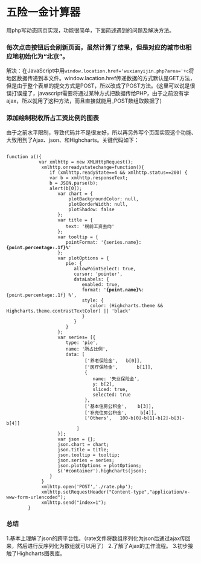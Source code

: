 # 五险一金计算器

用php写动态网页实现，功能很简单，下面简述遇到的问题及解决方法。
### 每次点击按钮后会刷新页面，虽然计算了结果，但是对应的城市也相应地初始化为“北京”。
解决：在JavaScript中用<code>window.location.href='wuxianyijin.php?area='+c</code>将地区数据传递到本文件。window.lacation.href传递数据的方式默认是GET方法，但是由于整个表单的提交方式是POST，所以改成了POST方法。(这里可以说是很误打误撞了，javascript需要将通过某种方式把数据传给PHP，由于之前没有学ajax，所以就用了这种方法，而且直接就能用_POST数组取数据了)

### 添加绘制税收所占工资比例的图表
由于之前水平限制，导致代码并不是很友好，所以再另外写个页面实现这个功能、大致用到了Ajax、json、和Highcharts。关键代码如下：
<pre><code>
function a(){
			var xmlhttp = new XMLHttpRequest();
	         xmlhttp.onreadystatechange=function(){
	            if (xmlhttp.readyState==4 && xmlhttp.status==200) {
	            var b = xmlhttp.responseText;
	            b = JSON.parse(b);
	            alert(b[0]);
	               var chart = {
				       plotBackgroundColor: null,
				       plotBorderWidth: null,
				       plotShadow: false
				   };
				   var title = {
				      text: '税前工资去向'   
				   };      
				   var tooltip = {
				      pointFormat: '{series.name}: <b>{point.percentage:.1f}%</b>'
				   };
				   var plotOptions = {
				      pie: {
				         allowPointSelect: true,
				         cursor: 'pointer',
				         dataLabels: {
				            enabled: true,
				            format: '<b>{point.name}%</b>: {point.percentage:.1f} %',
				            style: {
				               color: (Highcharts.theme && Highcharts.theme.contrastTextColor) || 'black'
				            }
				         }
				      }
				   };
				   var series= [{
				      type: 'pie',
				      name: '所占比例',
				      data: [
					         ['养老保险金',   b[0]],
					         ['医疗保险金',       b[1]],
					         {
					            name: '失业保险金',
					            y: b[2],
					            sliced: true,
					            selected: true
					         },
					         ['基本住房公积金',    b[3]],
					         ['补充住房公积金',     b[4]],
					         ['Others',   100-b[0]-b[1]-b[2]-b[3]-b[4]]
					      ]
				   }];     
				   var json = {};   
				   json.chart = chart; 
				   json.title = title;     
				   json.tooltip = tooltip;  
				   json.series = series;
				   json.plotOptions = plotOptions;
				   $('#container').highcharts(json);  
	            }
	         }
	         xmlhttp.open('POST','./rate.php');
	         xmlhttp.setRequestHeader("Content-type","application/x-www-form-urlencoded");
	         xmlhttp.send("index=1");
		}
</code></pre>

### 总结
1.基本上理解了json的跨平台性。（rate文件将数组序列化为json后通过ajax传回来，然后进行反序列化为数组就可以用了）
2.了解了Ajax的工作流程。
3.初步接触了Highcharts图表库。
